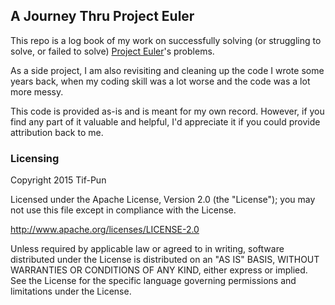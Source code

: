 ## A Journey Thru Project Euler
This repo is a log book of my work on successfully solving (or struggling to solve, or failed to solve) [Project Euler](https://projecteuler.net/)'s problems. 

As a side project, I am also revisiting and cleaning up the code I wrote some years back, when my coding skill was a lot worse and the code was a lot more messy.

This code is provided as-is and is meant for my own record. However, if you find any part of it valuable and helpful, I'd appreciate it if you could provide attribution back to me. 

### Licensing

Copyright 2015 Tif-Pun

Licensed under the Apache License, Version 2.0 (the "License"); you may not use this file except in compliance with the License.

http://www.apache.org/licenses/LICENSE-2.0

Unless required by applicable law or agreed to in writing, software distributed under the License is distributed on an "AS IS" BASIS, WITHOUT WARRANTIES OR CONDITIONS OF ANY KIND, either express or implied. See the License for the specific language governing permissions and limitations under the License.
